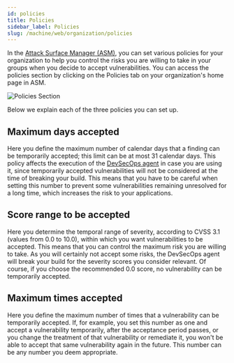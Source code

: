 ```yaml
---
id: policies
title: Policies
sidebar_label: Policies
slug: /machine/web/organization/policies
---
```


In the [Attack Surface Manager (ASM)](https://app.fluidattacks.com),
you can set various policies
for your organization
to help you control the risks
you are willing to take
in your groups
when you decide to accept vulnerabilities.
You can access the policies section
by clicking on the Policies tab
on your organization's home page
in ASM.

![Policies Section](https://res.cloudinary.com/fluid-attacks/image/upload/v1622586635/docs/web/organizations/policies_section_bltci8.png)

Below we explain
each of the three policies
you can set up.

## Maximum days accepted

Here you define
the maximum number of calendar days
that a finding can be temporarily accepted;
this limit can be at most 31 calendar days.
This policy affects the execution of the
[DevSecOps agent](/machine/agent)
in case you are using it,
since temporarily accepted vulnerabilities
will not be considered
at the time of breaking your build.
This means that
you have to be careful
when setting this number
to prevent some vulnerabilities remaining unresolved
for a long time,
which increases the risk
to your applications.

## Score range to be accepted

Here you determine the temporal range of severity,
according to CVSS 3.1
(values from 0.0 to 10.0),
within which
you want vulnerabilities to be accepted.
This means that
you can control the maximum risk
you are willing to take.
As you will certainly not accept some risks,
the DevSecOps agent will break your build
for the severity scores you consider relevant.
Of course,
if you choose the recommended 0.0 score,
no vulnerability can be temporarily accepted.

## Maximum times accepted

Here you define the maximum number of times
that a vulnerability can be temporarily accepted.
If,
for example,
you set this number as one
and accept a vulnerability temporarily,
after the acceptance period passes,
or you change the treatment of that vulnerability
or remediate it,
you won't be able to accept
that same vulnerability again
in the future.
This number can be any number
you deem appropriate.
